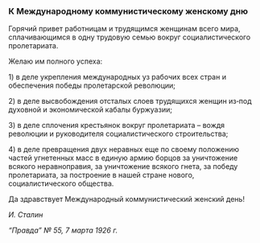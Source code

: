 ### К Международному коммунистическому женскому дню

Горячий привет работницам и трудящимся женщинам всего мира, сплачивающимся в одну трудовую семью вокруг социалистического пролетариата.

Желаю им полного успеха:

1) в деле укрепления международных уз рабочих всех стран и обеспечения победы пролетарской революции;

2) в деле высвобождения отсталых слоев трудящихся женщин из‑под духовной и экономической кабалы буржуазии;

3) в деле сплочения крестьянок вокруг пролетариата – вождя революции и руководителя социалистического строительства;

4) в деле превращения двух неравных еще по своему положению частей угнетенных масс в единую армию борцов за уничтожение всякого неравноправия, за уничтожение всякого гнета, за победу пролетариата, за построение в нашей стране нового, социалистического общества.

Да здравствует Международный коммунистический женский день!

_И. Сталин_

_“Правда” № 55, 7 марта 1926 г._